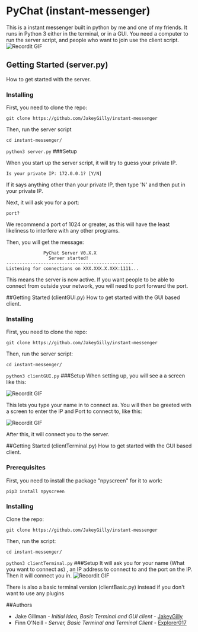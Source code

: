 # PyChat (instant-messenger)
This is a instant messenger built in python by me and one of my friends. It runs in Python 3 either in the terminal, or in a GUI. You need a computer to run the server script, and people who want to join use the client script.
![Recordit GIF](http://g.recordit.co/JZGWUH97aT.gif)

## Getting Started (server.py)
How to get started with the server.
### Installing
First, you need to clone the repo:

```git clone https://github.com/JakeyGilly/instant-messenger```

Then, run the server script

```cd instant-messenger/```

```python3 server.py```
###Setup

When you start up the server script, it will try to guess your private IP.
 
 ```Is your private IP: 172.0.0.1? [Y/N]```

If it says anything other than your private IP, then type 'N' and then put in your private IP.

Next, it will ask you for a port: 

```port? ```

We recommend a port of 1024 or greater, as this will have the least likeliness to interfere with any other programs.

Then, you will get the message:
````  
              PyChat Server V0.X.X
                Server started!
------------------------------------------------
Listening for connections on XXX.XXX.X.XXX:1111...
````
This means the server is now active.
If you want people to be able to connect from outside your network, you will need to port forward the port.

##Getting Started (clientGUI.py)
How to get started with the GUI based client.
### Installing
First, you need to clone the repo:

```git clone https://github.com/JakeyGilly/instant-messenger```

Then, run the server script:

```cd instant-messenger/```

```python3 clientGUI.py```
###Setup
When setting up, you will see a a screen like this:

![Recordit GIF](http://g.recordit.co/Do4IaTjYym.gif)

This lets you type your name in to connect as. You will then be greeted with a screen to enter the IP and Port to connect to, like this:

![Recordit GIF](http://g.recordit.co/lEWIht5Hrl.gif)

After this, it will connect you to the server.

##Getting Started (clientTerminal.py)
How to get started with the GUI based client.

### Prerequisites
First, you need to install the package "npyscreen" for it to work:

```pip3 install npyscreen```
### Installing
Clone the repo:

```git clone https://github.com/JakeyGilly/instant-messenger```

Then, run the script:

```cd instant-messenger/```

```python3 clientTerminal.py```
###Setup
It will ask you for your name (What you want to connect as) , an IP address to connect to and the port on the IP. Then it will connect you in.
![Recordit GIF](http://g.recordit.co/JZGWUH97aT.gif)

There is also a basic terminal version (clientBasic.py) instead if you don't want to use any plugins

##Authors

- Jake Gillman - _Initial Idea, Basic Terminal and GUI client_ - [JakeyGilly](https://github.com/JakeyGilly/)
- Finn O'Neill - _Server, Basic Terminal and Terminal Client_ - [Explorer017](https://github.com/Explorer017/)

